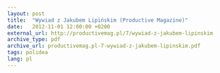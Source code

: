 ```yaml
---
layout: post
title:  "Wywiad z Jakubem Lipińskim (Productive Magazine)"
date:   2012-11-01 12:00:00 +0200
external_url: http://productivemag.pl/7/wywiad-z-jakubem-lipinskim
archive_type: pdf
archive_url: productivemag.pl-7-wywiad-z-jakubem-lipinskim.pdf
tags: polidea
lang: pl
---
```

